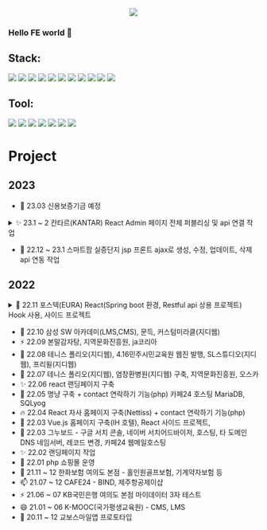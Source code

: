 

<!--

//주석 처리 시작

https://www.w3schools.com/charsets/ref_emoji.asp

**color000/color000** is a ✨ _special_ ✨ repository because its `README.md` (this file) appears on your GitHub profile.

Here are some ideas to get you started:

- 🔭 I’m currently working on ...
- 🌱 I’m currently learning ...
- 👯 I’m looking to collaborate on ...
- 🤔 I’m looking for help with ...
- 💬 Ask me about ...
- 📫 How to reach me: ...
- 😄 Pronouns: ...
- ⚡ Fun fact: ...🔥 최고의 이모티콘 ...
//주석 처리 끝-->

<div align="center">
<img src="https://capsule-render.vercel.app/api?type=waving&color=auto&height=300&section=header&text=DongHyun%20Moon&fontSize=90" />
</div>

### Hello FE world 👋

## Stack: 

<img src="https://img.shields.io/badge/React-61DAFB?style=flat&logo=React&logoColor=white" /> <img src="https://img.shields.io/badge/Vue.js-4FC08D?style=flat&logo=Vue.js&logoColor=white" />
<img src="https://img.shields.io/badge/Npm-CB3837?style=flat&logo=Npm&logoColor=white" />
<img src="https://img.shields.io/badge/Yarn-2C8EBB?style=flat&logo=Yarn&logoColor=white" />
<img src="https://img.shields.io/badge/HTML5-E34F26?style=flat&logo=HTML5&logoColor=white" /> <img src="https://img.shields.io/badge/CSS3-1572B6?style=flat&logo=CSS3&logoColor=white" />
<img src="https://img.shields.io/badge/Bootstrap-7952B3?style=flat&logo=Bootstrap&logoColor=white" />
<img src="https://img.shields.io/badge/Sass-CC6699?style=flat&logo=Sass&logoColor=white" />
<img src="https://img.shields.io/badge/JavaScript-F7DF1E?style=flat&logo=JavaScript&logoColor=white" />
<img src="https://img.shields.io/badge/jQuery-0769AD?style=flat&logo=jQuery&logoColor=white" />
<img src="https://img.shields.io/badge/Swiper-6332F6?style=flat&logo=Swiper&logoColor=white" />


## Tool: 
<img src="https://img.shields.io/badge/GitHub-181717?style=flat&logo=GitHub&logoColor=white" /> <img src="https://img.shields.io/badge/IntelliJIDEA-000000?style=flat&logo=IntelliJIDEA&logoColor=white" /> 
<img src="https://img.shields.io/badge/PhpStorm-000000?style=flat&logo=PhpStorm&logoColor=white" /> <img src="https://img.shields.io/badge/VisualStudioCode-007ACC?style=flat&logo=VisualStudioCode&logoColor=white" />
<img src="https://img.shields.io/badge/Figma-F24E1E?style=flat&logo=Figma&logoColor=white" />
<img src="https://img.shields.io/badge/AdobePhotoshop-31A8FF?style=flat&logo=AdobePhotoshop&logoColor=white" />
<img src="https://img.shields.io/badge/AdobeXd-FF61F6?style=flat&logo=AdobeXdp&logoColor=white" />


# Project

## 2023

- 🤔 23.03 신용보증기금 예정

<details>
<summary>✨ 23.1 ~ 2 칸타르(KANTAR) React Admin 페이지 전체 퍼블리싱 및 api 연결 작업</summary>
    
   > <span style="color: lightgray;"> - 전체 리스트 내에 선택된 값에 따라 리스트를 랜더링 해주는 필터 기능,
    - api 파일 다운로드
    - 사용량 통계
    - 멤버 관리
    - 워드 클라우드
    - 공통 모달
    - 비밀번호 표시 눈가림 기능
    - 파일 업로드 드래그앤 드롭 기능
    - 체크박스 선택 후 선택된 개수 값 반환 기능 함수를 공통 함수화 작업 등
    </span>
    
</details>

- 🌈 22.12 ~ 23.1 스마트팜 실증단지 jsp 프론트 ajax로 생성, 수정, 업데이트, 삭제 api 연동 작업

## 2022
<details>
<summary>🌱 22.11 포스텍(EURA) React(Spring boot 환경, Restful api 상용 프로젝트) Hook 사용, 사이드 프로젝트  </summary>
    
   > <sub style="color: lightgray;">회원가입, 로그인, 자동로그인, 비밀번호 찾기, 회원가입시 이메일 중복체크, 프로필 및 편집, 레이아웃 분리, 프로젝트 설치, Axios로 api처리,  
   이메일 인증 파라미터 확인 후 api 전송 처리, 발급된 쿠키로 쿠키 확인 처리하여 라우터로 로그인 분기 처리, 비로그인시 화면 처리, 404페이지 처리,  
   다중 파일 업로드, 개인화 작업, 추가 퍼블리싱 화면, 날짜관련 정보 상태관리 api 전송, 시작날짜와 종료날짜 사이에 특정요일이 몇개 있는지 계산하는 함수,  
   시작날짜와 종료날짜 사이에 격주단위로(1주 세고 1주 건너뛰고) 특정요일이 몇개 있는지 계산,  
   체크박스가 1개만 체크 되어있으면 해당 체크박스 disabled, 2개 이상이면 해제,  
   시작날짜와 종료날짜 사이에 특정 날짜(예를들어 12일)이 몇개 있는지 확인하는 함수,
   같은 모달로 생성, 수정, 삭제 같이 쓰기 등</sub>
    
</details>

- 🌈 22.10 삼성 SW 아카데미(LMS,CMS), 문득, 커스텀미라클(지디웹)
- ⚡ 22.09 본말감자탕, 지역문화진흥원, ja코리아
- 🤔 22.08 테니스 폴리오(지디웹), 4.16민주시민교육원 웹진 발행, SL스튜디오(지디웹), 프리윌(지디웹)
- 💬 22.07 테니스 폴리오(지디웹), 염창환병원(지디웹) 구축, 지역문화진흥원, 오스카
- ✨ 22.06 react 랜딩페이지 구축
- 🌱 22.05 명냥 구축 + contact 연락하기 기능(php) 카페24 호스팅 MariaDB, SQLyog
- 🔥 22.04 React 자사 홈페이지 구축(Nettiss) + contact 연락하기 기능(php)
- 🚀 22.03 Vue.js 홈페이지 구축(IH 호텔), React 사이드 프로젝트, 
- 🌈 22.03 그누보드 - 구글 서치 콘솔, 네이버 서치어드바이저, 호스팅, 타 도메인 DNS 네임서버, 레코드 변경, 카페24 웹메일호스팅
- ✨ 22.02 랜딩페이지 작업
- 🌻 22.01 php 쇼핑몰 운영
- 💬 21.11 ~ 12 한화보험 여의도 본점 - 홀인원골프보험, 기계약자보험 등
- 📫 21.07 ~ 12 CAFE24 - BIND, 제주항공제이샵
- ⚡ 21.06 ~ 07 KB국민은행 여의도 본점 마이데이터 3자 테스트
- 😄 21.01 ~ 06 K-MOOC(국가평생교육원) - CMS, LMS
- 🌱 20.11 ~ 12 교보스마일앱 프로토타입




